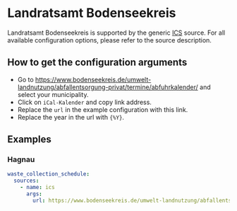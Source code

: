 # Landratsamt Bodenseekreis

Landratsamt Bodenseekreis is supported by the generic [ICS](/doc/source/ics.md) source. For all available configuration options, please refer to the source description.


## How to get the configuration arguments

- Go to <https://www.bodenseekreis.de/umwelt-landnutzung/abfallentsorgung-privat/termine/abfuhrkalender/> and select your municipality.  
- Click on `iCal-Kalender` and copy link address.
- Replace the `url` in the example configuration with this link.
- Replace the year in the url with `{%Y}`.

## Examples

### Hagnau

```yaml
waste_collection_schedule:
  sources:
    - name: ics
      args:
        url: https://www.bodenseekreis.de/umwelt-landnutzung/abfallentsorgung-privat/termine/abfuhrkalender/export/2023/hagnau/1,4,2,5,16,7,9,8,10,6/ics/
```

